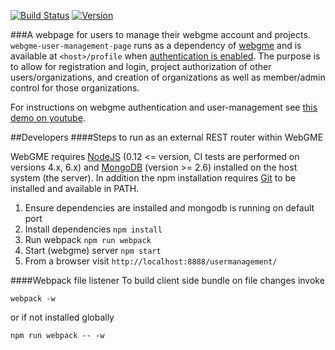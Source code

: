 [![Build Status](https://travis-ci.org/webgme/user-management-page.svg?branch=master)](https://travis-ci.org/webgme/user-management-page)
[![Version](https://badge.fury.io/js/webgme-user-management-page.svg)](https://www.npmjs.com/package/webgme-user-management-page)

###A webpage for users to manage their webgme account and projects. 
`webgme-user-management-page` runs as a dependency of [webgme](https://github.com/webgme/webgme) and is available at `<host>/profile`
when [authentication is enabled](https://github.com/webgme/webgme/wiki/Users-and-Authentication). The purpose is to
allow for registration and login, project authorization of other users/organizations, and creation of
organizations as well as member/admin control for those organizations.

For instructions on webgme authentication and user-management see [this demo on youtube](https://www.youtube.com/watch?v=xS6_FK8kZhE).

##Developers
####Steps to run as an external REST router within WebGME

WebGME requires [NodeJS](https://nodejs.org/) (0.12 <= version, CI tests are performed on versions 4.x, 6.x) and [MongoDB](https://www.mongodb.com/) (version >= 2.6) installed on the host system (the server).
In addition the npm installation requires [Git](https://git-scm.com) to be installed and available in PATH.

1. Ensure dependencies are installed and mongodb is running on default port 
2. Install dependencies `npm install`
3. Run webpack `npm run webpack`
4. Start (webgme) server `npm start`
5. From a browser visit `http://localhost:8888/usermanagement/`


####Webpack file listener
To build client side bundle on file changes invoke
```
webpack -w
```
or if not installed globally
```
npm run webpack -- -w
```
